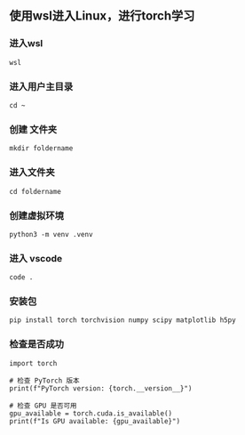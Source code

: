 ## 使用wsl进入Linux，进行torch学习

### 进入wsl
```base
wsl
```

### 进入用户主目录
```base
cd ~
```

### 创建 文件夹 
```base
mkdir foldername
```

### 进入文件夹
```base
cd foldername
```

### 创建虚拟环境 
```base
python3 -m venv .venv
```

### 进入 vscode
```base
code .
```

### 安装包
```base
pip install torch torchvision numpy scipy matplotlib h5py
```

### 检查是否成功
```
import torch

# 检查 PyTorch 版本
print(f"PyTorch version: {torch.__version__}")

# 检查 GPU 是否可用
gpu_available = torch.cuda.is_available()
print(f"Is GPU available: {gpu_available}")
```